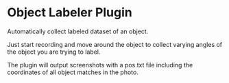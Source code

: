 # Object Labeler Plugin 

Automatically collect labeled dataset of an object.

Just start recording and move around the object to collect varying angles of the object you are trying to label.

The plugin will output screenshots with a pos.txt file including the coordinates of all object matches in the photo.
